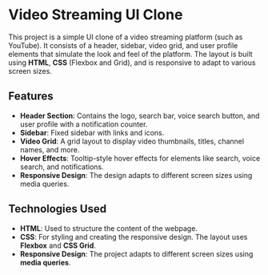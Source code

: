 # Video Streaming UI Clone

This project is a simple UI clone of a video streaming platform (such as YouTube). It consists of a header, sidebar, video grid, and user profile elements that simulate the look and feel of the platform. The layout is built using **HTML**, **CSS** (Flexbox and Grid), and is responsive to adapt to various screen sizes.

## Features

- **Header Section**: Contains the logo, search bar, voice search button, and user profile with a notification counter.
- **Sidebar**: Fixed sidebar with links and icons.
- **Video Grid**: A grid layout to display video thumbnails, titles, channel names, and more.
- **Hover Effects**: Tooltip-style hover effects for elements like search, voice search, and notifications.
- **Responsive Design**: The design adapts to different screen sizes using media queries.

## Technologies Used

- **HTML**: Used to structure the content of the webpage.
- **CSS**: For styling and creating the responsive design. The layout uses **Flexbox** and **CSS Grid**.
- **Responsive Design**: The project adapts to different screen sizes using **media queries**.
